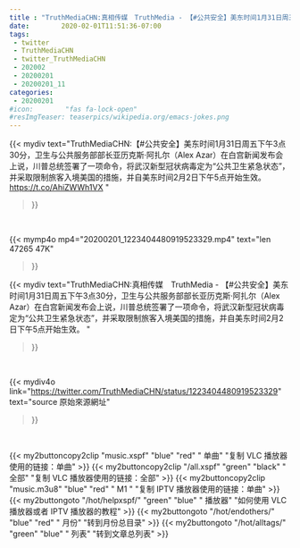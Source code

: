 ```yaml
---
title : "TruthMediaCHN:真相传媒　TruthMedia - 【#公共安全】美东时间1月31日周五下午3点30分，卫生与公共服务部部长亚历克斯·阿扎尔（Alex Azar）在白宫新闻发布会上说，川普总统签署了一项命令，将武汉新型冠状病毒定为“公共卫生紧急状态”，并采取限制旅客入境美国的措施，并自美东时间2月2日下午5点开始生效。 "
date:        2020-02-01T11:51:36-07:00
tags:
 - twitter
 - TruthMediaCHN
 - twitter_TruthMediaCHN
 - 202002
 - 20200201
 - 20200201_11
categories:
 - 20200201
#icon:        "fas fa-lock-open"
#resImgTeaser: teaserpics/wikipedia.org/emacs-jokes.png
---
```


{{< mydiv text="TruthMediaCHN:【#公共安全】美东时间1月31日周五下午3点30分，卫生与公共服务部部长亚历克斯·阿扎尔（Alex Azar）在白宫新闻发布会上说，川普总统签署了一项命令，将武汉新型冠状病毒定为“公共卫生紧急状态”，并采取限制旅客入境美国的措施，并自美东时间2月2日下午5点开始生效。 https://t.co/AhiZWWh1VX "
>}}
<br>


{{< mymp4o mp4="20200201_1223404480919523329.mp4"
text="len 47265    47K"
>}}


{{< mydiv text="TruthMediaCHN:真相传媒　TruthMedia - 【#公共安全】美东时间1月31日周五下午3点30分，卫生与公共服务部部长亚历克斯·阿扎尔（Alex Azar）在白宫新闻发布会上说，川普总统签署了一项命令，将武汉新型冠状病毒定为“公共卫生紧急状态”，并采取限制旅客入境美国的措施，并自美东时间2月2日下午5点开始生效。 "
>}}
<br>

{{< mydiv4o link="https://twitter.com/TruthMediaCHN/status/1223404480919523329"
text="source 原始來源網址"
>}}


<br>



{{< my2buttoncopy2clip "music.xspf"        "blue"   "red"    " 单曲"  "复制 VLC 播放器使用的链接：单曲" >}} {{< my2buttoncopy2clip "/all.xspf"         "green"  "black"  " 全部"  "复制 VLC 播放器使用的链接：全部" >}} {{< my2buttoncopy2clip "music.m3u8"        "blue"   "red"    " M1 "    "复制 IPTV 播放器使用的链接：单曲" >}} {{< my2buttongoto      "/hot/helpxspf/"    "green"  "blue"   " 播放器" "如何使用 VLC 播放器或者 IPTV 播放器的教程" >}} {{< my2buttongoto      "/hot/endothers/"   "blue"   "red"    " 月份"   "转到月份总目录" >}} {{< my2buttongoto      "/hot/alltags/"     "green"  "blue"   " 列表"   "转到文章总列表" >}} 

